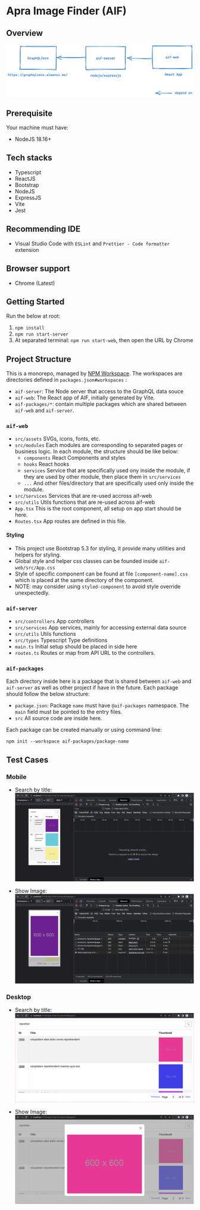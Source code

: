 # Apra Image Finder (AIF)

## Overview

![](docs/overview.png?raw=true)

## Prerequisite

Your machine must have:

- NodeJS 18.16+

## Tech stacks

- Typescript
- ReactJS
- Bootstrap
- NodeJS
- ExpressJS
- Vite
- Jest

## Recommending IDE

- Visual Studio Code with `ESLint` and `Prettier - Code formatter` extension

## Browser support

- Chrome (Latest)

## Getting Started

Run the below at root:

1. `npm install`
2. `npm run start-server`
3. At separated terminal: `npm run start-web`, then open the URL by Chrome

## Project Structure

This is a monorepo, managed by [NPM Workspace](https://www.youtube.com/watch?v=_mBHaLiWPb4). The workspaces are directories defined in `packages.json#workspaces` :

- `aif-server`: The Node server that access to the GraphQL data souce
- `aif-web`: The React app of AIF, initially generated by Vite.
- `aif-packages/*`: contain multiple packages which are shared between `aif-web` and `aif-server`.

### `aif-web`

- `src/assets` SVGs, icons, fonts, etc.
- `src/modules` Each modules are corresponding to separated pages or business logic. In each module, the structure should be like below:
  - `components` React Components and styles
  - `hooks` React hooks
  - `services` Service that are specifically used ony inside the module, if they are used by other module, then place them in `src/services`
  - `...` And other files/directory that are specifically used only inside the module.
- `src/services` Services that are re-used accross aif-web
- `src/utils` Utils functions that are re-used across aif-web
- `App.tsx` This is the root component, all setup on app start should be here.
- `Routes.tsx` App routes are defined in this file.

#### Styling

- This project use Bootstrap 5.3 for styling, it provide many utilities and helpers for styling.
- Global style and helper css classes can be founded inside `aif-web/src/App.css`
- Style of specific component can be found at file `[component-name].css` which is placed at the same directory of the component.
- NOTE: may consider using `styled-component` to avoid style override unexpectedly.

### `aif-server`

- `src/controllers` App controllers
- `src/services` App services, mainly for accessing external data source
- `src/utils` Utils functions
- `src/types` Typescript Type definitions
- `main.ts` Initial setup should be placed in side here
- `routes.ts` Routes or map from API URL to the controllers.

### `aif-packages`

Each directory inside here is a package that is shared between `aif-web` and `aif-server` as well as other project if have in the future. Each package should follow the below structure:

- `package.json`: Package `name` must have `@aif-packages` namespace. The `main` field must be pointed to the entry files.
- `src` All source code are inside here.

Each package can be created manually or using command line:

```
npm init --workspace aif-packages/package-name
```

## Test Cases

### Mobile

- Search by title:
  ![](docs/test-case-1.png?raw=true)

- Show Image:
  ![](docs/test-case-2.png?raw=true)

### Desktop

- Search by title:
  ![](docs/test-case-3.png?raw=true)

- Show Image:
  ![](docs/test-case-4.png?raw=true)
